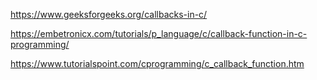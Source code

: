 https://www.geeksforgeeks.org/callbacks-in-c/

https://embetronicx.com/tutorials/p_language/c/callback-function-in-c-programming/

https://www.tutorialspoint.com/cprogramming/c_callback_function.htm
